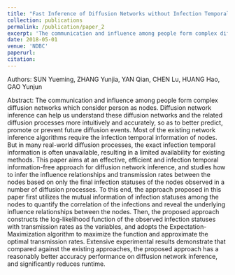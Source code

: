```yaml
---
title: "Fast Inference of Diffusion Networks without Infection Temporal Information"
collection: publications
permalink: /publication/paper_2
excerpt: 'The communication and influence among people form complex diffusion networks which consider person as nodes. Diffusion network inference can help us understand these diffusion networks and the related diffusion processes more intuitively and accurately, so as to better predict, promote or prevent future diffusion events. Most of the existing network inference algorithms require the infection temporal information of nodes. But in many real-world diffusion processes, the exact infection temporal information is often unavailable, resulting in a limited availability for existing methods. This paper aims at an effective, efficient and infection temporal information-free approach for diffusion network inference, and studies how to infer the influence relationships and transmission rates between the nodes based on only the final infection statuses of the nodes observed in a number of diffusion processes. To this end, the approach proposed in this paper first utilizes the mutual information of infection statuses among the nodes to quantify the correlation of the infections and reveal the underlying influence relationships between the nodes. Then, the proposed approach constructs the log-likelihood function of the observed infection statuses with transmission rates as the variables, and adopts the Expectation-Maximization algorithm to maximize the function and approximate the optimal transmission rates. Extensive experimental results demonstrate that compared against the existing approaches, the proposed approach has a reasonably better accuracy performance on diffusion network inference, and significantly reduces runtime.'
date: 2018-05-01
venue: 'NDBC'
paperurl: 
citation: 
---
```


Authors: SUN Yueming, ZHANG Yunjia, YAN Qian, CHEN Lu, HUANG Hao, GAO Yunjun

Abstract: The communication and influence among people form complex diffusion networks which consider person as nodes. Diffusion network inference can help us understand these diffusion networks and the related diffusion processes more intuitively and accurately, so as to better predict, promote or prevent future diffusion events. Most of the existing network inference algorithms require the infection temporal information of nodes. But in many real-world diffusion processes, the exact infection temporal information is often unavailable, resulting in a limited availability for existing methods. This paper aims at an effective, efficient and infection temporal information-free approach for diffusion network inference, and studies how to infer the influence relationships and transmission rates between the nodes based on only the final infection statuses of the nodes observed in a number of diffusion processes. To this end, the approach proposed in this paper first utilizes the mutual information of infection statuses among the nodes to quantify the correlation of the infections and reveal the underlying influence relationships between the nodes. Then, the proposed approach constructs the log-likelihood function of the observed infection statuses with transmission rates as the variables, and adopts the Expectation-Maximization algorithm to maximize the function and approximate the optimal transmission rates. Extensive experimental results demonstrate that compared against the existing approaches, the proposed approach has a reasonably better accuracy performance on diffusion network inference, and significantly reduces runtime.
